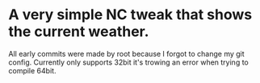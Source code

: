# A very simple NC tweak that shows the current weather.
All early commits were made by root because I forgot to change my git config.
Currently only supports 32bit it's trowing an error when trying to compile 64bit.
